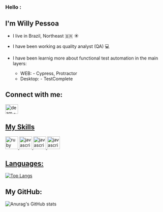 ### Hello :

## I'm Willy Pessoa
- I live in Brazil, Northeast 🇧🇷 ☀️
- I have been working as quality analyst (QA) 💻
- I have been learnig more about functional test automation in the main layers:
 
  -  WEB: -  Cypress, Protractor
  -  Desktop: - TestComplete

## Connect with me:
<a href="https://www.linkedin.com/in/willy-pessoa-055053141" target = "_blank">
<img align= "center" alt="deam - linkedin" height = "30" width="40" src="https://cdn.jsdelivr.net/gh/devicons/devicon/icons/linkedin/linkedin-original.svg" style="max-width:100%;" 
</a>

 ## My Skills
<img src="https://cdn.jsdelivr.net/gh/devicons/devicon/icons/java/java-original-wordmark.svg" alt="ruby" width="40" height="40" style="max-width:100%;"></img>
<img src="https://cdn.icon-icons.com/icons2/2108/PNG/512/javascript_icon_130900.png" alt="javascript" width="40" height="40" style="max-width:100%;"></img>
<img src="https://cdn.jsdelivr.net/gh/devicons/devicon/icons/git/git-plain-wordmark.svg" alt="javascript" width="40" height="40" style="max-width:100%;"></img>
<img src="https://cdn.icon-icons.com/icons2/2107/PNG/512/file_type_cypress_icon_130654.png" alt="javascript" width="40" height="40" style="max-width:100%;"></img>

 
   ## Languages:  
  <p>
         
  [![Top Langs](https://github-readme-stats.vercel.app/api/top-langs/?username=deamgaudencioramos)](https://github.com/willypess/github-readme-stats)

## My GitHub:        
   ![Anurag's GitHub stats](https://github-readme-stats.vercel.app/api?username=willypessoa&show_icons=true&theme=radical)
   

  </p>
</a>

